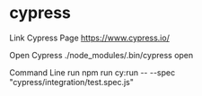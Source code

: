 # cypress

Link Cypress Page
https://www.cypress.io/

Open Cypress
 ./node_modules/.bin/cypress open

Command Line run
npm run cy:run -- --spec "cypress/integration/test.spec.js"